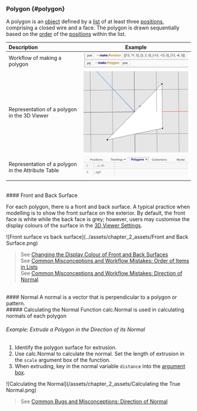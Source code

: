 ### Polygon {#polygon}

A polygon is an [object](Objects.md) defined by a [list](..\chapter_3_procedures\List.md) of at least three [positions](Position.md), comprising a closed wire and a face. The polygon is drawn sequentially based on the [order](..\chapter_3_procedures\List.md) of the [positions](Position.md) within the list.

| Description | Example |
|:-|-|
| Workflow of making a polygon | ![](/assets/chapter_2_assets/Polygon1.png) |
| Representation of a polygon in the 3D Viewer | ![](/assets/chapter_2_assets/Polygon2.png) | 
| Representation of a polygon in the Attribute Table | ![](/assets/chapter_2_assets/Polygon3.png) |

<br>
#### Front and Back Surface

For each polygon, there is a front and back surface. A typical practice when modelling is to show the front surface on the exterior. By default, the front face is white while the back face is grey; however, users may customise the display colours of the surface in the [3D Viewer Settings](..\chapter_1_mobius_interface\3D_viewer_settings.md). 

![Front surface vs back surface](../assets/chapter_2_assets/Front and Back Surface.png)

> See [Changing the Display Colour of Front and Back Surfaces](..\chapter_1_mobius_interface\3D_viewer_settings.md)<br>
> See [Common Misconceptions and Workflow Mistakes: Order of Items in Lists](..\chapter_4_bugs_and_debugging\Order_of_Items_in_Lists.md) <br>
> See [Common Misconceptions and Workflow Mistakes: Direction of Normal](..\chapter_4_bugs_and_debugging\Direction_of_Normal.md)

<br>
#### Normal
A normal is a vector that is perpendicular to a polygon or pattern.

<br>
##### Calculating the Normal
Function calc.Normal is used in calculating normals of each polygon

###### Example: Extrude a Polygon in the Direction of its Normal

1.  Identify the polygon surface for extrusion.
2.  Use calc.Normal to calculate the normal. Set the length of extrusion in the `scale` argument box of the function.
3.  When extruding, key in the normal variable `distance` into the [argument box](/chapter_1_mobius_interface/procedure_line.md).

![Calculating the Normal](/assets/chapter_2_assets/Calculating the True Normal.png)

> See [Common Bugs and Misconceptions: Direction of Normal](..\chapter_4_bugs_and_debugging\Direction_of_Normal.md)